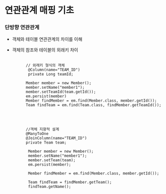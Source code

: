 연관관계 매핑 기초
=================

### 단방향 연관관계
- 객체와 테이블 연관관계의 차이를 이해
- 객체의 참조와 테이블의 외래키 차이
    <pre>
        <code>
        // 외래키 형식의 객체 
         @Column(name="TEAM_ID")
         private Long teamId;
            
        Member member = new Member();
        member.setName("member1");
        member.setTeamId(team.getId());
        em.persist(member)
        Member findMember = em.find(Member.class, member.getId());
        Team findTeam = em.find(Team.class, findMember.getTeamId());
        </code>
    </pre>
    
    <pre>
        <code>
        //객체 지향적 설계
        @ManyToOne
        @JoinColumn(name="TEAM_ID")
        private Team team;
        
         Member member = new Member();
         member.setName("member1");
         member.setTeam(team);
         em.persist(member);
         
         Member findMember = em.find(Member.class, member.getId());
         
         Team findTeam = findMember.getTeam();
         findTeam.getName();
        </code>
    </pre>
    
     